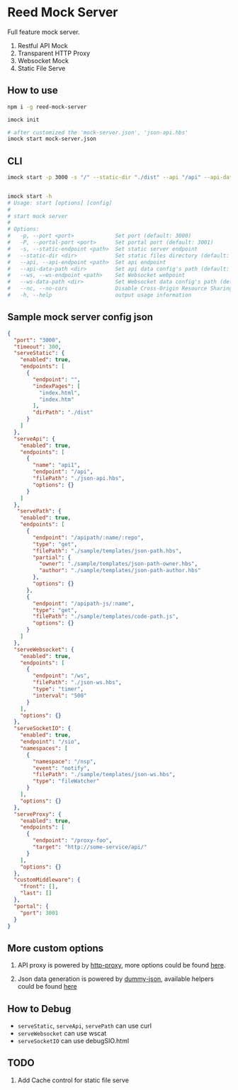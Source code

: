 # Reed Mock Server

Full feature mock server.

1. Restful API Mock
2. Transparent HTTP Proxy
3. Websocket Mock
4. Static File Serve


## How to use

```sh
npm i -g reed-mock-server

imock init

# after customized the 'mock-server.json', 'json-api.hbs'
imock start mock-server.json
```

## CLI

```sh
imock start -p 3000 -s "/" --static-dir "./dist" --api "/api" --api-data-path "./json-data.hbs" --ws-endpoint "/ws" --ws-data-path "./json-ws.hbs"


imock start -h
# Usage: start [options] [config]
# 
# start mock server
# 
# Options:
#   -p, --port <port>             Set port (default: 3000)
#   -P, --portal-port <port>      Set portal port (default: 3001)
#   -s, --static-endpoint <path>  Set static server endpoint
#   --static-dir <dir>            Set static files directory (default: "./dist")
#   --api, --api-endpoint <path>  Set api endpoint
#   --api-data-path <dir>         Set api data config's path (default: "./json-api.hbs")
#   --ws, --ws-endpoint <path>    Set Websocket webpoint
#   --ws-data-path <dir>          Set Websocket data config's path (default: "./json-ws.hbs")
#   --nc, --no-cors               Disable Cross-Origin Resource Sharing
#   -h, --help                    output usage information

```

## Sample mock server config json
```json
{
  "port": "3000",
  "timeout": 300,
  "serveStatic": {
    "enabled": true,
    "endpoints": [
      {
        "endpoint": "",
        "indexPages": [
          "index.html",
          "index.htm"
        ],
        "dirPath": "./dist"
      }
    ]
  },
  "serveApi": {
    "enabled": true,
    "endpoints": [
      {
        "name": "api1",
        "endpoint": "/api",
        "filePath": "./json-api.hbs",
        "options": {}
      }
    ]
  },
   "servePath": {
    "enabled": true,
    "endpoints": [
      {
        "endpoint": "/apipath/:name/:repo",
        "type": "get",
        "filePath": "./sample/templates/json-path.hbs",
        "partial": {
          "owner": "./sample/templates/json-path-owner.hbs",
          "author": "./sample/templates/json-path-author.hbs"
        },
        "options": {}
      },
      {
        "endpoint": "/apipath-js/:name",
        "type": "get",
        "filePath": "./sample/templates/code-path.js",
        "options": {}
      }
    ]
  },
  "serveWebsocket": {
    "enabled": true,
    "endpoints": [
      {
        "endpoint": "/ws",
        "filePath": "./json-ws.hbs",
        "type": "timer",
        "interval": "500"
      }
    ],
    "options": {}
  },
  "serveSocketIO": {
    "enabled": true,
    "endpoint": "/sio",
    "namespaces": [
      { 
        "namespace": "/nsp",
        "event": "notify",
        "filePath": "./sample/templates/json-ws.hbs",
        "type": "fileWatcher"
      }
    ],
    "options": {}
  },
  "serveProxy": {
    "enabled": true,
    "endpoints": [
      {
        "endpoint": "/proxy-foo",
        "target": "http://some-service/api/"
      }
    ],
    "options": {}
  },
  "customMiddleware": {
    "front": [],
    "last": []
  },
  "portal": {
    "port": 3001
  }
}
```

## More custom options

1. API proxy is powered by [http-proxy](https://github.com/nodejitsu/node-http-proxy), more options could be found [here](https://github.com/nodejitsu/node-http-proxy#options).

2. Json data generation is powered by [dummy-json](https://github.com/webroo/dummy-json), available helpers could be found [here](https://github.com/webroo/dummy-json#available-helpers)


## How to Debug
* `serveStatic`, `serveApi`, `servePath` can use curl
* `serveWebsocket` can use wscat
* `serveSocketIO` can use debugSIO.html


## TODO

1. Add Cache control for static file serve
